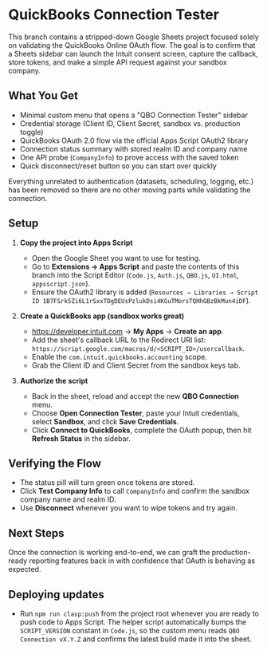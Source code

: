 # QuickBooks Connection Tester

This branch contains a stripped-down Google Sheets project focused solely on validating the QuickBooks Online OAuth flow. The goal is to confirm that a Sheets sidebar can launch the Intuit consent screen, capture the callback, store tokens, and make a simple API request against your sandbox company.

## What You Get
- Minimal custom menu that opens a "QBO Connection Tester" sidebar
- Credential storage (Client ID, Client Secret, sandbox vs. production toggle)
- QuickBooks OAuth 2.0 flow via the official Apps Script OAuth2 library
- Connection status summary with stored realm ID and company name
- One API probe (`CompanyInfo`) to prove access with the saved token
- Quick disconnect/reset button so you can start over quickly

Everything unrelated to authentication (datasets, scheduling, logging, etc.) has been removed so there are no other moving parts while validating the connection.

## Setup
1. **Copy the project into Apps Script**
   - Open the Google Sheet you want to use for testing.
   - Go to **Extensions → Apps Script** and paste the contents of this branch into the Script Editor (`Code.js`, `Auth.js`, `QBO.js`, `UI.html`, `appsscript.json`).
   - Ensure the OAuth2 library is added (`Resources → Libraries → Script ID 1B7FSrk5Zi6L1rSxxTDgDEUsPzlukDsi4KGuTMorsTQHhGBzBkMun4iDF`).

2. **Create a QuickBooks app (sandbox works great)**
   - https://developer.intuit.com → **My Apps** → **Create an app**.
   - Add the sheet's callback URL to the Redirect URI list: `https://script.google.com/macros/d/<SCRIPT_ID>/usercallback`.
   - Enable the `com.intuit.quickbooks.accounting` scope.
   - Grab the Client ID and Client Secret from the sandbox keys tab.

3. **Authorize the script**
   - Back in the sheet, reload and accept the new **QBO Connection** menu.
   - Choose **Open Connection Tester**, paste your Intuit credentials, select **Sandbox**, and click **Save Credentials**.
   - Click **Connect to QuickBooks**, complete the OAuth popup, then hit **Refresh Status** in the sidebar.

## Verifying the Flow
- The status pill will turn green once tokens are stored.
- Click **Test Company Info** to call `CompanyInfo` and confirm the sandbox company name and realm ID.
- Use **Disconnect** whenever you want to wipe tokens and try again.

## Next Steps
Once the connection is working end-to-end, we can graft the production-ready reporting features back in with confidence that OAuth is behaving as expected.

## Deploying updates
- Run `npm run clasp:push` from the project root whenever you are ready to push code to Apps Script. The helper script automatically bumps the `SCRIPT_VERSION` constant in `Code.js`, so the custom menu reads `QBO Connection vX.Y.Z` and confirms the latest build made it into the sheet.
